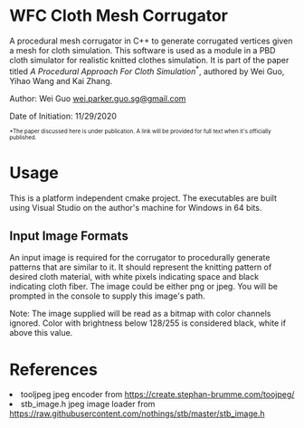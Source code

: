 # WFC Cloth Mesh Corrugator
A procedural mesh corrugator in C++ to generate corrugated vertices given a mesh for cloth simulation. This software is used as a module in a PBD cloth simulator for realistic knitted clothes simulation. It is part of the paper titled <i>A Procedural Approach For Cloth Simulation</i><sup>\*</sup>, authored by Wei Guo, Yihao Wang and Kai Zhang.

Author: Wei Guo <a href="mailto:wei.parker.guo.sg@gmail.com">wei.parker.guo.sg@gmail.com</a>

Date of Initiation: 11/29/2020

<sub><sup>\*The paper discussed here is under publication. A link will be provided for full text when it's officially published.</sup></sub>

# Usage
This is a platform independent cmake project. The executables are built using Visual Studio on the author's machine for Windows in 64 bits.

## Input Image Formats
An input image is required for the corrugator to procedurally generate patterns that are similar to it. It should represent the knitting pattern of desired cloth material, with white pixels indicating space and black indicating cloth fiber. The image could be either png or jpeg. You will be prompted in the console to supply this image's path.

Note: The image supplied will be read as a bitmap with color channels ignored. Color with brightness below 128/255 is considered black, white if above this value.

# References
<li>tooljpeg jpeg encoder from <a href="https://create.stephan-brumme.com/toojpeg/">https://create.stephan-brumme.com/toojpeg/</a></li>
<li>stb_image.h jpeg image loader from <a href="https://raw.githubusercontent.com/nothings/stb/master/stb_image.h">https://raw.githubusercontent.com/nothings/stb/master/stb_image.h</a></li>
